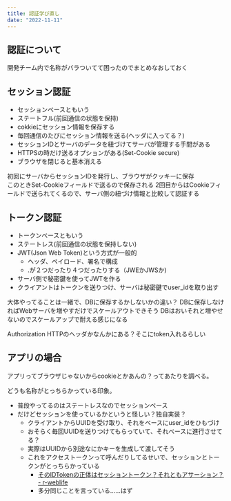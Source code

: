 ```yaml
---
title: 認証学び直し
date: "2022-11-11"
---
```


## 認証について

開発チーム内で名称がバラついてて困ったのでまとめなおしておく

## セッション認証

- セッションベースともいう
- ステートフル(前回通信の状態を保持)
- cokkieにセッション情報を保存する
- 毎回通信のたびにセッション情報を送る(ヘッダに入ってる？)
- セッションIDとサーバのデータを紐づけてサーバが管理する手間がある
- HTTPSの時だけ送るオプションがある(Set-Cookie secure)
- ブラウザを閉じると基本消える

初回にサーバからセッションIDを発行し、ブラウザがクッキーに保存  
このときSet-Cookieフィールドで送るので保存される
2回目からはCookieフィールドで送られてくるので、サーバ側の紐づけ情報と比較して認証する

## トークン認証

- トークンベースともいう
- ステートレス(前回通信の状態を保持しない)
- JWT(Json Web Token)という方式が一般的
  - ヘッダ、ペイロード、署名で構成
  - .が２つだったり４つだったりする（JWEかJWSか)
- サーバ側で秘密鍵を使ってJWTを作る
- クライアントはトークンを送りつけ、サーバは秘密鍵でuser_idを取り出す

大体やってることは一緒で、DBに保存するかしないかの違い？
DBに保存しなければWebサーバを増やすだけでスケールアウトできそう
DBはおいそれと増やせないのでスケールアップで耐える感じになる

Authorization HTTPのヘッダかなんかにある？そこにtoken入れるらしい

## アプリの場合

アプリってブラウザじゃないからcookieとかあんの？ってあたりを調べる。

どうも名称がとっちらかっている印象。

- 普段やってるのはステートレスなのでセッションベース
- だけどセッションを使っているかというと怪しい？独自実装？
  - クライアントからUUIDを受け取り、それをベースにuser_idをひもづけ
  - おそらく毎回UUIDを送りつけてもらっていて、それベースに進行させてる？
  - 実際はUUIDから別途なにかキーを生成して渡してそう
  - これをアクセストークンって呼んだりしてるせいで、セッションとトークンがとっちらかっている
    - [そのIDTokenの正体はセッショントークン？それともアサーション？ - r-weblife](https://ritou.hatenablog.com/entry/2020/01/08/070000)
    - 多分同じことを言っている……はず
